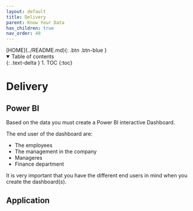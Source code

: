 ```yaml
---
layout: default
title: Delivery
parent: Know Your Data
has_children: true
nav_order: 40
---
```


<span class="fs-1">
[HOME](../README.md){: .btn .btn-blue }
</span>

<details open markdown="block">
  <summary>
    Table of contents
  </summary>
  {: .text-delta }
1. TOC
{:toc}
</details>

# Delivery


## Power BI
Based on the data you must create a Power BI interactive Dashboard.

The end user of the dashboard are:

- The employees
- The management in the company
- Manageres
- Finance department

It is very important that you have the different end users in mind when you create the dashboard(*s*).

## Application